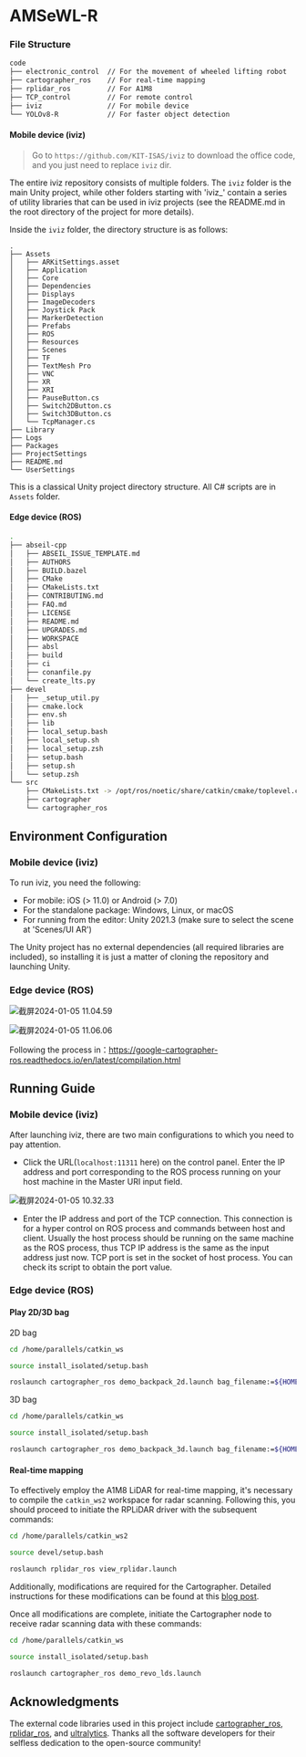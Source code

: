 
# AMSeWL-R

### File Structure

```bash
code
├── electronic_control  // For the movement of wheeled lifting robot
├── cartographer_ros    // For real-time mapping
├── rplidar_ros         // For A1M8
├── TCP_control         // For remote control
├── iviz                // For mobile device
└── YOLOv8-R            // For faster object detection
```

#### Mobile device (iviz)

> Go to `https://github.com/KIT-ISAS/iviz` to download the office code, and you just need to replace `iviz` dir.

The entire iviz repository consists of multiple folders. The `iviz` folder is the main Unity project, while other folders starting with 'iviz_' contain a series of utility libraries that can be used in iviz projects (see the README.md in the root directory of the project for more details). 

Inside the `iviz` folder, the directory structure is as follows:

```Plain
.
├── Assets
│   ├── ARKitSettings.asset
│   ├── Application
│   ├── Core
│   ├── Dependencies
│   ├── Displays
│   ├── ImageDecoders
│   ├── Joystick Pack
│   ├── MarkerDetection
│   ├── Prefabs
│   ├── ROS
│   ├── Resources
│   ├── Scenes
│   ├── TF
│   ├── TextMesh Pro
│   ├── VNC
│   ├── XR
│   ├── XRI
│   ├── PauseButton.cs
│   ├── Switch2DButton.cs
│   ├── Switch3DButton.cs
│   └── TcpManager.cs
├── Library
├── Logs
├── Packages
├── ProjectSettings
├── README.md
└── UserSettings
```

This is a classical Unity project directory structure. All C# scripts are in `Assets` folder.

#### Edge device (ROS)

```bash
.
├── abseil-cpp
│   ├── ABSEIL_ISSUE_TEMPLATE.md
│   ├── AUTHORS
│   ├── BUILD.bazel
│   ├── CMake
│   ├── CMakeLists.txt
│   ├── CONTRIBUTING.md
│   ├── FAQ.md
│   ├── LICENSE
│   ├── README.md
│   ├── UPGRADES.md
│   ├── WORKSPACE
│   ├── absl
│   ├── build
│   ├── ci
│   ├── conanfile.py
│   └── create_lts.py
├── devel
│   ├── _setup_util.py
│   ├── cmake.lock
│   ├── env.sh
│   ├── lib
│   ├── local_setup.bash
│   ├── local_setup.sh
│   ├── local_setup.zsh
│   ├── setup.bash
│   ├── setup.sh
│   └── setup.zsh
└── src
    ├── CMakeLists.txt -> /opt/ros/noetic/share/catkin/cmake/toplevel.cmake
    ├── cartographer
    └── cartographer_ros
```

## Environment Configuration

### Mobile device (iviz)

To run iviz, you need the following:

- For mobile: iOS (> 11.0) or Android (> 7.0)
- For the standalone package: Windows, Linux, or macOS
- For running from the editor: Unity 2021.3 (make sure to select the scene at 'Scenes/UI AR')

The Unity project has no external dependencies (all required libraries are included), so installing it is just a matter of cloning the repository and launching Unity.

### Edge device (ROS)

![截屏2024-01-05 11.04.59](https://lei-1306809548.cos.ap-shanghai.myqcloud.com/Obsidian/%E6%88%AA%E5%B1%8F2024-01-05%2011.04.59.png)

![截屏2024-01-05 11.06.06](https://lei-1306809548.cos.ap-shanghai.myqcloud.com/Obsidian/%E6%88%AA%E5%B1%8F2024-01-05%2011.06.06.png)

Following the process in：https://google-cartographer-ros.readthedocs.io/en/latest/compilation.html

## Running Guide

### Mobile device (iviz)

After launching iviz, there are two main configurations to which you need to pay attention.

- Click the URL(`localhost:11311`  here) on the control panel. Enter the IP address and port corresponding to the ROS process running on your host machine in the Master URI input field.

![截屏2024-01-05 10.32.33](https://lei-1306809548.cos.ap-shanghai.myqcloud.com/Obsidian/%E6%88%AA%E5%B1%8F2024-01-05%2010.32.33.png)

- Enter the IP address and port of the TCP connection. This connection is for a hyper control on ROS process and commands between host and client. Usually the host process should be running on the same machine as the ROS process, thus TCP IP address is the same as the input address just now. TCP port is set in the socket of host process. You can check its script to obtain the port value.

### Edge device (ROS)

#### Play 2D/3D bag

2D bag

```bash
cd /home/parallels/catkin_ws

source install_isolated/setup.bash

roslaunch cartographer_ros demo_backpack_2d.launch bag_filename:=${HOME}/Downloads/cartographer_paper_deutsches_museum.bag  # start cartographer_ros node
```

3D bag

```bash
cd /home/parallels/catkin_ws

source install_isolated/setup.bash

roslaunch cartographer_ros demo_backpack_3d.launch bag_filename:=${HOME}/Downloads/b3-2016-04-05-14-14-00.bag
```

#### Real-time mapping

To effectively employ the A1M8 LiDAR for real-time mapping, it's necessary to compile the `catkin_ws2` workspace for radar scanning. Following this, you should proceed to initiate the RPLiDAR driver with the subsequent commands:

```bash
cd /home/parallels/catkin_ws2

source devel/setup.bash

roslaunch rplidar_ros view_rplidar.launch
```

Additionally, modifications are required for the Cartographer. Detailed instructions for these modifications can be found at this [blog post](https://blog.csdn.net/BIT_HXZ/article/details/122272239).

Once all modifications are complete, initiate the Cartographer node to receive radar scanning data with these commands:

```bash
cd /home/parallels/catkin_ws

source install_isolated/setup.bash

roslaunch cartographer_ros demo_revo_lds.launch
```

## Acknowledgments

The external code libraries used in this project include [cartographer_ros](https://github.com/cartographer-project/cartographer_ros), [rplidar_ros](https://github.com/Slamtec/rplidar_ros), and [ultralytics](https://github.com/ultralytics/ultralytics). Thanks all the software developers for their selfless dedication to the open-source community!

